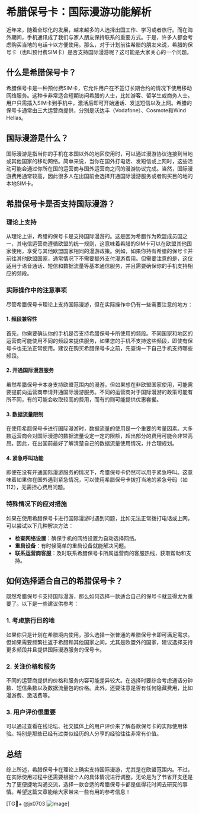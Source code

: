 # 希腊保号卡：国际漫游功能解析

近年来，随着全球化的发展，越来越多的人选择出国工作、学习或者旅行。而在海外期间，手机通讯成了我们与家人朋友保持联系的重要方式。于是，许多人都会考虑购买当地的电话卡以方便使用。那么，对于计划前往希腊的朋友来说，希腊的保号卡（也叫预付费SIM卡）是否支持国际漫游呢？这可能是大家关心的一个问题。

## 什么是希腊保号卡？

希腊保号卡是一种预付费SIM卡，它允许用户在不签订长期合约的情况下使用移动网络服务。这种卡非常适合短期访问希腊的人士，比如游客、留学生或商务人士。用户只需插入SIM卡到手机中，激活后即可开始通话、发送短信以及上网。希腊的保号卡通常由三大运营商提供，分别是沃达丰（Vodafone）、Cosmote和Wind Hellas。

## 国际漫游是什么？

国际漫游是指当你的手机在本国以外的地区使用时，可以通过漫游协议连接到当地或其他国家的移动网络。简单来说，当你在国外打电话、发短信或上网时，这些活动可能会通过你所在国的运营商与国外运营商之间的漫游协议完成。当然，国际漫游费用通常较高，因此很多人在出国前会选择开通国际漫游服务或者购买目的地的本地SIM卡。

## 希腊保号卡是否支持国际漫游？

### 理论上支持
从理论上讲，希腊的保号卡是支持国际漫游的。这是因为希腊作为欧盟成员国之一，其电信运营商遵循欧盟的统一规则，这意味着希腊的SIM卡可以在欧盟其他国家使用，享受与其他欧盟国家相同的漫游政策。例如，如果你持有希腊的保号卡并前往其他欧盟国家，通常情况下不需要额外支付漫游费用。但需要注意的是，这仅适用于语音通话、短信和数据流量等基本通信服务，并且需要确保你的手机支持相应的频段。

### 实际操作中的注意事项
尽管希腊保号卡理论上支持国际漫游，但在实际操作中仍有一些需要注意的地方：

#### 1. 频段兼容性
首先，你需要确认你的手机是否支持希腊保号卡所使用的频段。不同国家和地区的运营商可能使用不同的频段来提供服务，如果您的手机不支持这些频段，即使有保号卡也无法正常使用。建议在购买希腊保号卡之前，先查询一下自己手机支持哪些频段。

#### 2. 开通国际漫游服务
虽然希腊保号卡本身支持欧盟范围内的漫游，但如果想在非欧盟国家使用，可能需要提前向运营商申请开通国际漫游服务。不同的运营商对于国际漫游的政策可能有所不同，有的可能会收取较高的费用，而有的则可能提供优惠套餐。

#### 3. 数据流量限制
在使用希腊保号卡进行国际漫游时，数据流量的使用是一个重要的考量因素。大多数运营商会对国际漫游的数据流量设定一定的限额，超出部分的费用可能会非常高昂。因此，在出国前最好了解清楚自己的数据流量使用情况，并合理规划。

#### 4. 紧急呼叫功能
即便在没有开通国际漫游服务的情况下，希腊保号卡仍然可以用于紧急呼叫。这意味着如果你在国外遇到紧急情况，可以使用希腊保号卡拨打当地的紧急号码（如112），无需担心费用问题。

### 特殊情况下的应对措施
如果在使用希腊保号卡进行国际漫游时遇到问题，比如无法正常拨打电话或上网，可以尝试以下几种解决方法：

- **检查网络设置**：确保手机的网络设置为自动选择网络。
- **重启设备**：有时候简单的重启设备就能解决问题。
- **联系运营商客服**：及时联系希腊保号卡所属运营商的客服热线，获取帮助和支持。

## 如何选择适合自己的希腊保号卡？

既然希腊保号卡支持国际漫游，那么如何选择一款适合自己的保号卡就显得尤为重要了。以下是一些建议供参考：

### 1. 考虑旅行目的地
如果你只是计划在希腊境内使用，那么选择一张普通的希腊保号卡即可满足需求。但如果需要频繁往返于希腊和其他国家之间，尤其是欧盟外的国家，建议选择支持更多频段并且提供国际漫游服务的保号卡。

### 2. 关注价格和服务
不同的运营商提供的价格和服务内容可能差异较大。在选择时要综合考虑通话分钟数、短信条数以及数据流量包的价格。此外，还要注意是否有任何隐藏费用，比如漫游费、激活费等。

### 3. 用户评价很重要
可以通过查看在线论坛、社交媒体上的用户评价来了解各款保号卡的实际使用体验。特别是那些已经有过类似经历的人分享的经验往往非常有价值。

## 总结

综上所述，希腊保号卡在理论上确实支持国际漫游，尤其是在欧盟范围内。不过，在实际使用过程中还需要根据个人的具体情况进行调整。无论是为了节省开支还是为了更便捷地沟通交流，选择一款合适的希腊保号卡都是值得花时间去研究的事情。希望这篇文章能给大家带来一些有用的参考信息！

[TG💪+ @jx0703 ![Image](https://github.com/user-attachments/assets/dbca1d08-cadb-493c-b0ec-ad6f7a83f270)]
